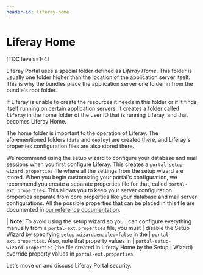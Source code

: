 ```yaml
---
header-id: liferay-home
---
```


# Liferay Home

[TOC levels=1-4]

Liferay Portal uses a special folder defined as *Liferay Home*. This folder is
usually one folder higher than the location of the application server itself.
This is why the bundles place the application server one folder in from the
bundle's root folder.

If Liferay is unable to create the resources it needs in this folder or if it
finds itself running on certain application servers, it creates a folder called
`liferay` in the home folder of the user ID that is running Liferay, and that
becomes Liferay Home.

The home folder is important to the operation of Liferay. The aforementioned
folders (`data` and `deploy`) are created there, and Liferay's properties
configuration files are also stored there. 

We recommend using the setup wizard to configure your database and mail sessions
when you first configure Liferay. This creates a
`portal-setup-wizard.properties` file where all the settings from the setup
wizard are stored. When you begin customizing your portal's configuration, we
recommend you create a separate properties file for that, called
`portal-ext.properties`. This allows you to keep your server configuration
properties separate from core properties like your database and mail server
configurations.  All the possible properties that can
be placed in this file are documented in [our reference documentation](http://docs.liferay.com/portal/6.2/propertiesdoc). 

| **Note:** To avoid using the setup wizard so you
| can configure everything manually from a `portal-ext.properties` file, you must
| disable the Setup Wizard by specifying `setup.wizard.enabled=false` in the
| `portal-ext.properties`. Also, note that property values in
| `portal-setup-wizard.properties` (the file created in Liferay Home by the Setup
| Wizard) override property values in `portal-ext.properties`.

Let's move on and discuss Liferay Portal security.
